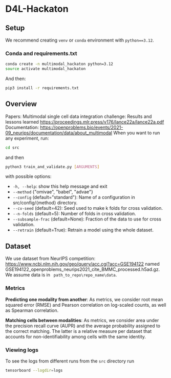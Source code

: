 # D4L-Hackaton

## Setup
We recommend creating ```venv``` or ```conda``` environment with ```python==3.12```. 

### Conda and requirements.txt

```bash
conda create -n multimodal_hackaton python=3.12
source activate multimodal_hackaton
```

And then:
```bash
pip3 install -r requirements.txt
```

## Overview
Papers: Multimodal single cell data integration challenge: Results and lessons learned https://proceedings.mlr.press/v176/lance22a/lance22a.pdf
Documentation: https://openproblems.bio/events/2021-09_neurips/documentation/data/about_multimodal
When you want to run any experiment, run:
```bash
cd src
```
and then
```bash
python3 train_and_validate.py [ARGUMENTS]
```

with possible options:
  * ```-h, --help```: show this help message and exit
  * ```--method``` {"omivae", "babel", "advae"} 
  * ```--config``` (default="standard"): Name of a configuration in src/config/{method} directory.
  * ```--cv-seed``` (default=42): Seed used to make k folds for cross validation.
  * ```--n-folds``` (default=5): Number of folds in cross validation.
  * ```--subsample-frac``` (default=None): Fraction of the data to use for cross validation.
  * ```--retrain``` (default=True): Retrain a model using the whole dataset.

### 

## Dataset
We use dataset from NeurIPS competition: https://www.ncbi.nlm.nih.gov/geo/query/acc.cgi?acc=GSE194122 named GSE194122_openproblems_neurips2021_cite_BMMC_processed.h5ad.gz.
We assume data is in ``` path_to_repo\repo_name\data```.

### Metrics
**Predicting one modality from another**: As metrics, we consider root mean squared error (RMSE) and Pearson correlation on
log-scaled counts, as well as Spearman correlation.

**Matching cells between modalities**: As metrics, we consider area under the precision recall curve (AUPR) and the average
probability assigned to the correct matching. The latter is a relative measure per dataset that accounts
for non-identifiability among cells with the same identity.

### Viewing logs
To see the logs from different runs from the `src` directory run

```bash
tensorboard --logdir=logs
```
